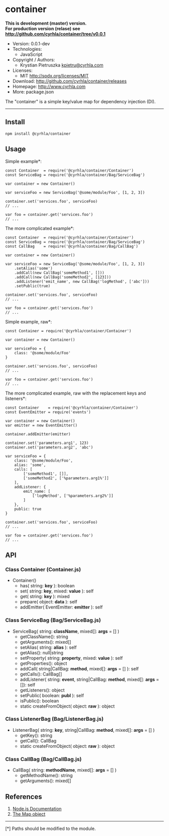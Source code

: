 container
=========
**This is development (master) version.<br> For production version (relase) see
<http://github.com/cyrhla/container/tree/v0.0.1>**
- Version: 0.0.1-dev
- Technologies:
  - JavaScript
- Copyright / Authors:
  - Krystian Pietruszka <kpietru@cyrhla.com>
- Licenses:
  - MIT <http://spdx.org/licenses/MIT>
- Download: <http://github.com/cyrhla/container/releases>
- Homepage: <http://www.cyrhla.com>
- More: package.json

The "container" is a simple key/value map for dependency injection (DI).
________________________________________________________________________

Install
-------

    npm install @cyrhla/container

Usage
-----

Simple example*:

    const Container  = require('@cyrhla/container/Container')
    const ServiceBag = require('@cyrhla/container/Bag/ServiceBag')

    var container = new Container()

    var serviceFoo = new ServiceBag('@some/module/Foo', [1, 2, 3])

    container.set('services.foo', serviceFoo)
    // ...

    var foo = container.get('services.foo')
    // ...

The more complicated example*:

    const Container  = require('@cyrhla/container/Container')
    const ServiceBag = require('@cyrhla/container/Bag/ServiceBag')
    const CallBag    = require('@cyrhla/container/Bag/CallBag')

    var container = new Container()

    var serviceFoo = new ServiceBag('@some/module/Foo', [1, 2, 3])
        .setAlias('some')
        .addCall(new CallBag('someMethod1', []))
        .addCall(new CallBag('someMethod2', [123]))
        .addListener('emit_name', new CallBag('logMethod', ['abc']))
        .setPublic(true)

    container.set('services.foo', serviceFoo)
    // ...

    var foo = container.get('services.foo')
    // ...

Simple example, raw*:

    const Container = require('@cyrhla/container/Container')

    var container = new Container()

    var serviceFoo = {
        class: '@some/module/Foo'
    }

    container.set('services.foo', serviceFoo)
    // ...

    var foo = container.get('services.foo')
    // ...

The more complicated example, raw with the replacement keys and listeners*:

    const Container    = require('@cyrhla/container/Container')
    const EventEmitter = require('events')

    var container = new Container()
    var emitter = new EventEmitter()

    container.addEmitter(emitter)

    container.set('parameters.arg1', 123)
    container.set('parameters.arg2', 'abc')

    var serviceFoo = {
        class: '@some/module/Foo',
        alias: 'some',
        calls: [
            ['someMethod1', []],
            ['someMethod2', ['%parameters.arg1%']]
        ],
        addListener: {
            emit_name: [
                ['logMethod', ['%parameters.arg2%']]
            ]
        },
        public: true
    }

    container.set('services.foo', serviceFoo)
    // ...

    var foo = container.get('services.foo')
    // ...

API
---

### Class Container (Container.js)

- Container()
  - has( string: __key__ ): boolean
  - set( string: __key__, mixed: __value__ ): self
  - get( string: __key__ ): mixed
  - prepare( object: __data__ ): self
  - addEmitter( EventEmitter: __emitter__ ): self

### Class ServiceBag (Bag/ServiceBag.js)

- ServiceBag( string: __className__, mixed[]: __args__ = [] )
  - getClassName(): string
  - getArguments(): mixed[]
  - setAlias( string: __alias__ ): self
  - getAlias(): null|string
  - setProperty( string: __property__, mixed: __value__ ): self
  - getProperties(): object
  - addCall( string|CallBag: __method__, mixed[]: __args__ = [] ): self
  - getCalls(): CallBag[]
  - addListener( string: __event__, string|CallBag: __method__, mixed[]: __args__ = []): self
  - getListeners(): object
  - setPublic( boolean: __publ__ ): self
  - isPublic(): boolean
  - static createFromObject( object: __raw__ ): object

### Class ListenerBag (Bag/ListenerBag.js)

- ListenerBag( string: __key__, string|CallBag: __method__, mixed[]: __args__ = [] )
  - getKey(): string
  - getCall(): CallBag
  - static createFromObject( object: __raw__ ): object

### Class CallBag (Bag/CallBag.js)

- CallBag( string: __methodName__, mixed[]: __args__ = [] )
  - getMethodName(): string
  - getArguments(): mixed[]

References
----------

1. [Node.js Documentation][1]
2. [The Map object][2]

[1]: http://nodejs.org/api/modules.html
[2]: http://developer.mozilla.org/en-US/docs/Web/JavaScript/Reference/Global_Objects/Map

___________________________________________
[*] Paths should be modified to the module.

